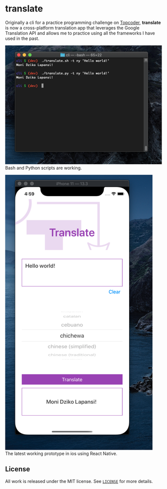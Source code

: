 # translate

Originally a cli for a practice programming challenge on [Topcoder](https://www.topcoder.com), __translate__ is now a cross-platform translation app
that leverages the Google Translation API and allows me to practice using
all the frameworks I have used in the past.

![Screenshot](screen_shot2.png)  
Bash and Python scripts are working.

![Screenshot](screen_shot.png)   
The latest working prototype in ios using React Native.

## License
All work is released under the MIT license. See [`LICENSE`](/LICENSE.md) for more details.
